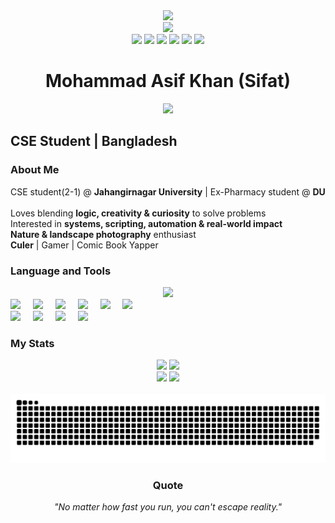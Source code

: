 <div align="center">
  <img height="150" src="https://media.giphy.com/media/M9gbBd9nbDrOTu1Mqx/giphy.gif" />
</div>

<div align="center">
  <img src="https://visitor-badge.laobi.icu/badge?page_id=thehav0k.thehav0k&" />
</div>

<div align="center">
  <img src="https://img.shields.io/static/v1?message=GitHub&logo=github&label=&color=181717&logoColor=white&labelColor=&style=for-the-badge" height="35" />
  <img src="https://img.shields.io/static/v1?message=Codeforces&logo=codeforces&label=&color=445f9d&logoColor=white&labelColor=&style=for-the-badge" height="35" />
  <img src="https://img.shields.io/static/v1?message=LeetCode&logo=leetcode&label=&color=FFA116&logoColor=white&labelColor=&style=for-the-badge" height="35" />
  <img src="https://img.shields.io/static/v1?message=LinkedIn&logo=linkedin&label=&color=0077B5&logoColor=white&labelColor=&style=for-the-badge" height="35" />
  <img src="https://img.shields.io/static/v1?message=Facebook&logo=facebook&label=&color=1877F2&logoColor=white&labelColor=&style=for-the-badge" height="35" />
  <img src="https://img.shields.io/static/v1?message=Gmail&logo=gmail&label=&color=D14836&logoColor=white&labelColor=&style=for-the-badge" height="35" />
</div>

<h1 align="center">Mohammad Asif Khan (Sifat)</h1>

<div align="center">
  <img src="https://readme-typing-svg.demolab.com?font=Fira+Code&duration=4000&pause=500&center=true&width=600&lines=CS+Undergrad+%7C+Tech+Explorer+%7C+Robotics+Enthusiast;Pythonist+%7C+Photographer+%7C+Curious+Mind" />
</div>

<h2 align="left">CSE Student | Bangladesh</h2>

<h3 align="left">About Me</h3>

<p align="left">
CSE student(2-1) @ <strong>Jahangirnagar University</strong> | Ex-Pharmacy student @ <strong>DU</strong><br><br>
Loves blending <strong>logic, creativity & curiosity</strong> to solve problems<br>
Interested in <strong>systems, scripting, automation & real-world impact</strong><br>
<strong>Nature & landscape photography</strong> enthusiast<br>
<strong>Culer</strong> | Gamer | Comic Book Yapper
</p>

<h3 align="left">Language and Tools</h3>

<div align="center">
  <img src="https://skillicons.dev/icons?i=c,cpp,python,octave,rust,kotlin,html,js,java" height="60" />
</div>

<div align="left">
  <img src="https://cdn.jsdelivr.net/gh/devicons/devicon/icons/flask/flask-original.svg" height="40" />
  <img width="12" />
  <img src="https://cdn.jsdelivr.net/gh/devicons/devicon/icons/jupyter/jupyter-original-wordmark.svg" height="40" />
  <img width="12" />
  <img src="https://cdn.jsdelivr.net/gh/devicons/devicon/icons/firebase/firebase-plain-wordmark.svg" height="40" />
  <img width="12" />
  <img src="https://cdn.jsdelivr.net/gh/devicons/devicon/icons/pytorch/pytorch-original.svg" height="40" />
  <img width="12" />
  <img src="https://cdn.jsdelivr.net/gh/devicons/devicon/icons/arduino/arduino-original-wordmark.svg" height="40" />
  <img width="12" />
  <img src="https://skillicons.dev/icons?i=git,vercel,supabase,ffmpeg" height="40" />
</div>

<div align="left">
  <img src="https://cdn.jsdelivr.net/gh/devicons/devicon/icons/vscode/vscode-original.svg" height="30" />
  <img width="12" />
  <img src="https://cdn.jsdelivr.net/gh/devicons/devicon/icons/androidstudio/androidstudio-original.svg" height="30" />
  <img width="12" />
  <img src="https://cdn.jsdelivr.net/gh/devicons/devicon/icons/apple/apple-original.svg" height="30" />
  <img width="12" />
  <img src="https://skillicons.dev/icons?i=pandas,numpy,matplotlib,pygame" height="30" />
  <img width="12" />
</div>

<h3 align="left">My Stats</h3>

<div align="center">
  <img src="https://github-readme-stats.vercel.app/api?username=thehav0k&hide_title=false&hide_rank=false&show_icons=true&include_all_commits=true&count_private=true&disable_animations=false&theme=dracula&locale=en&hide_border=false" height="150" />
  <img src="https://github-readme-stats.vercel.app/api/top-langs?username=thehav0k&locale=en&hide_title=false&layout=compact&card_width=320&langs_count=8&theme=dracula&hide_border=false" height="150" />
</div>

<div align="center">
  <img src="https://streak-stats.demolab.com?user=thehav0k&locale=en&mode=daily&theme=dracula&hide_border=false&border_radius=5&order=3" height="150" />
  <img src="https://github-profile-trophy.vercel.app?username=thehav0k&theme=dracula&column=-1&row=1&margin-w=8&margin-h=8&no-bg=false&no-frame=false&order=4" height="150" />
</div>

<br clear="both">

<img src="https://raw.githubusercontent.com/thehav0k/thehav0k/output/snake.svg" alt="Snake animation" />

<div align="center">
  <h3>Quote</h3>
  <p><em>"No matter how fast you run, you can't escape reality."</em></p>
</div>
